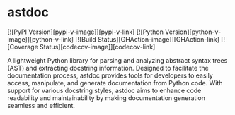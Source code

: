 # astdoc

[![PyPI Version][pypi-v-image]][pypi-v-link]
[![Python Version][python-v-image]][python-v-link]
[![Build Status][GHAction-image]][GHAction-link]
[![Coverage Status][codecov-image]][codecov-link]

A lightweight Python library for parsing and analyzing abstract
syntax trees (AST) and extracting docstring information.
Designed to facilitate the documentation process, astdoc provides
tools for developers to easily access, manipulate, and generate
documentation from Python code. With support for various docstring
styles, astdoc aims to enhance code readability and maintainability
by making documentation generation seamless and efficient.